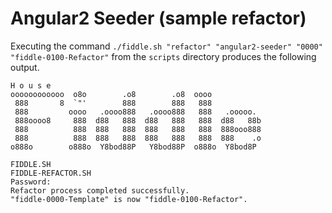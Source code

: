 Angular2 Seeder (sample refactor)
======

Executing the command `./fiddle.sh "refactor" "angular2-seeder" "0000" "fiddle-0100-Refactor"` from the `scripts` directory produces
the following output.

    H o u s e
    oooooooooooo  o8o        .o8        .o8  oooo
     888       8  `"'        888        888   888
     888         oooo   .oooo888   .oooo888   888   .ooooo.
     888oooo8     888  d88   888  d88   888   888  d88   88b
     888          888  888   888  888   888   888  888ooo888
     888          888  888   888  888   888   888  888    .o
    o888o        o888o  Y8bod88P   Y8bod88P  o888o  Y8bod8P
    
    FIDDLE.SH
    FIDDLE-REFACTOR.SH
    Password:
    Refactor process completed successfully.
    "fiddle-0000-Template" is now "fiddle-0100-Refactor".
